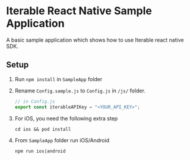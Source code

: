 # Iterable React Native Sample Application

A basic sample application which shows how to use Iterable react native SDK.

## Setup

1. Run `npm install` in `SampleApp` folder
2. Rename `Config.sample.js` to `Config.js` in `/js/` folder.

	```javascript
	// in Config.js
	export const iterableAPIKey = "<YOUR_API_KEY>";
	```
3. For iOS, you need the following extra step

	```
	cd ios && pod install
	``` 
4. From `SampleApp` folder run iOS/Android

	```
	npm run ios|android
	```



 
